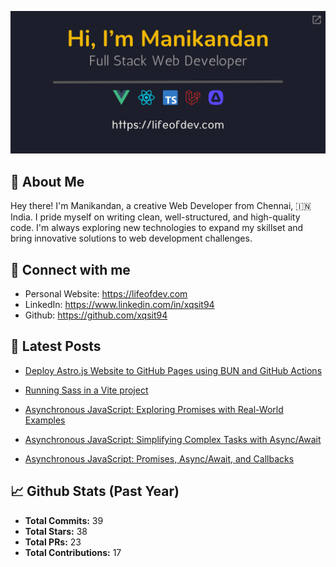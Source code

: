 <p align="center">
  <a href="https://lifeofdev.com">
    <img
      src="assets/signature.png"
      alt="Hi, 👋 I'm Manikandan. Full-Stack Web Developer (https://lifeofdev.com)."
      title="Hi, 👋 I'm Manikandan. Full-Stack Web Developer (https://lifeofdev.com)."
    />
  </a>
</p>

## 🤔 About Me

Hey there! I'm Manikandan, a creative Web Developer from Chennai, 🇮🇳 India. I pride myself on writing clean, well-structured, and high-quality code. I'm always exploring new technologies to expand my skillset and bring innovative solutions to web development challenges.

## 🤝 Connect with me

- Personal Website: https://lifeofdev.com
- LinkedIn: https://www.linkedin.com/in/xqsit94
- Github: https://github.com/xqsit94

## 📝 Latest Posts

- [Deploy Astro.js Website to GitHub Pages using BUN and GitHub Actions](https://lifeofdev.com/deploy-astrojs-website-github-pages-using-bun-github-actions/)

- [Running Sass in a Vite project](https://lifeofdev.com/running-sass-vite-project/)

- [Asynchronous JavaScript: Exploring Promises with Real-World Examples](https://lifeofdev.com/asynchronous-javascript-exploring-promises-real-world-examples/)

- [Asynchronous JavaScript: Simplifying Complex Tasks with Async/Await](https://lifeofdev.com/asynchronous-javascript-simplifying-complex-tasks-async-await/)

- [Asynchronous JavaScript: Promises, Async/Await, and Callbacks](https://lifeofdev.com/asynchronous-javascript-promises-async-await-callbacks/)


## 📈 Github Stats (Past Year)

- **Total Commits:** 39
- **Total Stars:** 38
- **Total PRs:** 23
- **Total Contributions:** 17